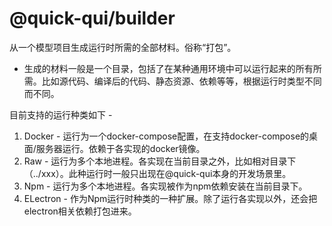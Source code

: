 # @quick-qui/builder

从一个模型项目生成运行时所需的全部材料。俗称“打包”。

* 生成的材料一般是一个目录，包括了在某种通用环境中可以运行起来的所有所需。比如源代码、编译后的代码、静态资源、依赖等等，根据运行时类型不同而不同。

目前支持的运行种类如下 - 

1. Docker - 运行为一个docker-compose配置，在支持docker-compose的桌面/服务器运行。依赖于各实现的docker镜像。
2. Raw - 运行为多个本地进程。各实现在当前目录之外，比如相对目录下（../xxx）。此种运行时一般只出现在@quick-qui本身的开发场景里。
3. Npm - 运行为多个本地进程。各实现被作为npm依赖安装在当前目录下。
4. ELectron - 作为Npm运行时种类的一种扩展。除了运行各实现以外，还会把electron相关依赖打包进来。